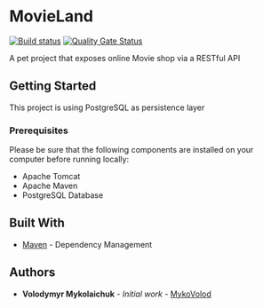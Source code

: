 # MovieLand

[![Build status](https://travis-ci.org/mykovolod/movieland.svg?branch=master)](https://travis-ci.org/mykovolod/movieland) 
[![Quality Gate Status](https://sonarcloud.io/api/project_badges/measure?project=com.mykovolod%3Amovieland&metric=alert_status)](https://sonarcloud.io/dashboard?id=com.mykovolod%3Amovieland)


A pet project that exposes online Movie shop via a RESTful API

## Getting Started

This project is using PostgreSQL as persistence layer

### Prerequisites

Please be sure that the following components are installed on your computer before running locally:

- Apache Tomcat
- Apache Maven
- PostgreSQL Database


## Built With

* [Maven](https://maven.apache.org/) - Dependency Management

## Authors

* **Volodymyr Mykolaichuk** - *Initial work* - [MykoVolod](https://github.com/mykovolod/)